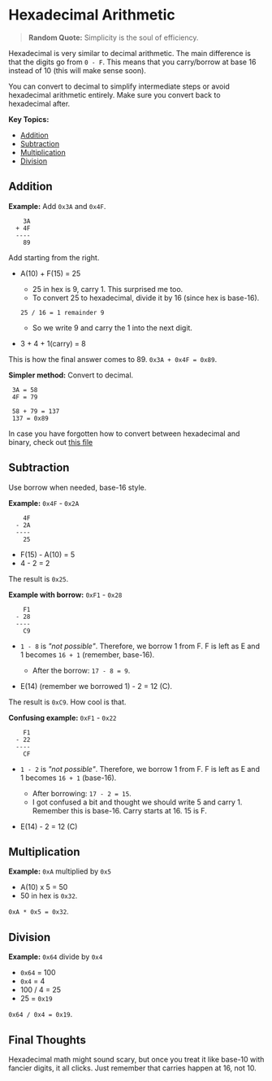 # Hexadecimal Arithmetic

> **Random Quote:** Simplicity is the soul of efficiency.

Hexadecimal is very similar to decimal arithmetic. The main difference is that the digits go from `0 - F`. This means that you carry/borrow at base 16 instead of 10 (this will make sense soon).

You can convert to decimal to simplify intermediate steps or avoid hexadecimal arithmetic entirely. Make sure you convert back to hexadecimal after.

**Key Topics:**
+ [Addition](#addition)
+ [Subtraction](#subtraction)
+ [Multiplication](#multiplication)
+ [Division](#division)

## Addition
**Example:** Add `0x3A` and `0x4F`.

```
    3A
  + 4F
  ----
    89
```

Add starting from the right.
+ A(10) + F(15) = 25
    - 25 in hex is 9, carry 1. This surprised me too.
    - To convert 25 to hexadecimal, divide it by 16 (since hex is base-16).

    ```
    25 / 16 = 1 remainder 9
    ```
    - So we write 9 and carry the 1 into the next digit.

+ 3 + 4 + 1(carry) = 8

This is how the final answer comes to 89. `0x3A + 0x4F = 0x89`.

**Simpler method:** Convert to decimal.
```
 3A = 58
 4F = 79

 58 + 79 = 137
 137 = 0x89
```

In case you have forgotten how to convert between hexadecimal and binary, check out [this file](./08_number_systems.md)

## Subtraction
Use borrow when needed, base-16 style.

**Example:** `0x4F` - `0x2A`
```
    4F
  - 2A
  ----
    25
```

+ F(15) - A(10) = 5
+ 4 - 2 = 2

The result is `0x25`.

**Example with borrow:** `0xF1` - `0x28`
```
    F1
  - 28
  ----
    C9
```

+ `1 - 8` is *"not possible"*. Therefore, we borrow 1 from F. F is left as E and 1 becomes `16 + 1` (remember, base-16).
    - After the borrow: `17 - 8 = 9`.

+ E(14) (remember we borrowed 1) - 2 = 12 (C).

The result is `0xC9`. How cool is that.

**Confusing example:** `0xF1` - `0x22`
```
    F1
  - 22
  ----
    CF
```

+ `1 - 2` is *"not possible"*. Therefore, we borrow 1 from F. F is left as E and 1 becomes `16 + 1` (base-16).
    - After borrowing: `17 - 2 = 15`.
    - I got confused a bit and thought we should write 5 and carry 1. Remember this is base-16. Carry starts at 16. 15 is F.

+ E(14) - 2 = 12 (C)

## Multiplication
**Example:** `0xA` multiplied by `0x5`
+ A(10) x 5 = 50
+ 50 in hex is `0x32`.

`0xA * 0x5 = 0x32`.

## Division
**Example:** `0x64` divide by `0x4`
+ `0x64` = 100
+ `0x4` = 4
+ 100 / 4 = 25
+ 25 = `0x19`

`0x64 / 0x4 = 0x19`.

## Final Thoughts
Hexadecimal math might sound scary, but once you treat it like base-10 with fancier digits, it all clicks. Just remember that carries happen at 16, not 10.
